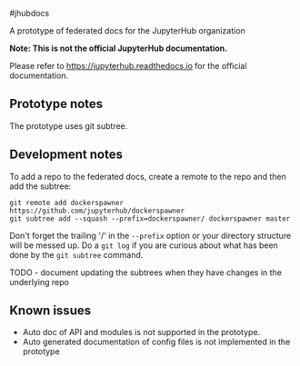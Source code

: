 #jhubdocs

A prototype of federated docs for the JupyterHub organization

**Note: This is not the official JupyterHub documentation.**

Please refer to https://jupyterhub.readthedocs.io for the official documentation.

## Prototype notes

The prototype uses git subtree.

## Development notes

To add a repo to the federated docs, create a remote to the repo and then
add the subtree:

    git remote add dockerspawner https://github.com/jupyterhub/dockerspawner
    git subtree add --squash --prefix=dockerspawner/ dockerspawner master

Don't forget the trailing '/' in the `--prefix` option or your directory
structure will be messed up. Do a `git log` if you are curious about what
has been done by the `git subtree` command.

TODO - document updating the subtrees when they have changes in the underlying
repo


## Known issues

- Auto doc of API and modules is not supported in the prototype.
- Auto generated documentation of config files is not implemented in the
  prototype